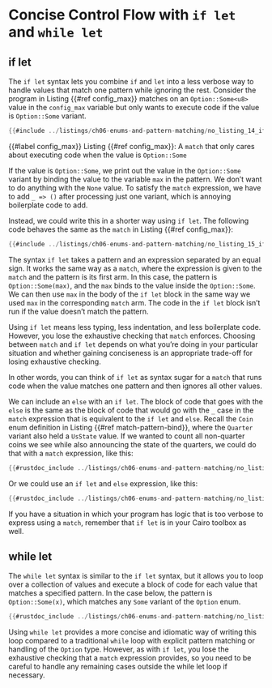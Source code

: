 # Concise Control Flow with `if let` and `while let`

## if let

The `if let` syntax lets you combine `if` and `let` into a less verbose way to handle values that match one pattern while ignoring the rest. Consider the program in Listing {{#ref config_max}} matches on an `Option::Some<u8>` value in the `config_max` variable but only wants to execute code if the value is `Option::Some` variant.

```rust
{{#include ../listings/ch06-enums-and-pattern-matching/no_listing_14_if_let_match/src/lib.cairo:match}}
```

{{#label config_max}}
<span class="caption">Listing {{#ref config_max}}: A `match` that only cares about executing
code when the value is `Option::Some`</span>

If the value is `Option::Some`, we print out the value in the `Option::Some` variant by binding
the value to the variable `max` in the pattern. We don’t want to do anything
with the `None` value. To satisfy the `match` expression, we have to add `_ =>
()` after processing just one variant, which is annoying boilerplate code to
add.

Instead, we could write this in a shorter way using `if let`. The following
code behaves the same as the `match` in Listing {{#ref config_max}}:

```rust
{{#include ../listings/ch06-enums-and-pattern-matching/no_listing_15_if_let/src/lib.cairo:here}}
```

The syntax `if let` takes a pattern and an expression separated by an equal
sign. It works the same way as a `match`, where the expression is given to the
`match` and the pattern is its first arm. In this case, the pattern is
`Option::Some(max)`, and the `max` binds to the value inside the `Option::Some`. We can then
use `max` in the body of the `if let` block in the same way we used `max` in
the corresponding `match` arm. The code in the `if let` block isn’t run if the
value doesn’t match the pattern.

Using `if let` means less typing, less indentation, and less boilerplate code.
However, you lose the exhaustive checking that `match` enforces. Choosing
between `match` and `if let` depends on what you’re doing in your particular
situation and whether gaining conciseness is an appropriate trade-off for
losing exhaustive checking.

In other words, you can think of `if let` as syntax sugar for a `match` that
runs code when the value matches one pattern and then ignores all other values.

We can include an `else` with an `if let`. The block of code that goes with the
`else` is the same as the block of code that would go with the `_` case in the
`match` expression that is equivalent to the `if let` and `else`. Recall the
`Coin` enum definition in Listing {{#ref match-pattern-bind}}, where the `Quarter` variant also held a
`UsState` value. If we wanted to count all non-quarter coins we see while also
announcing the state of the quarters, we could do that with a `match`
expression, like this:

```rust
{{#rustdoc_include ../listings/ch06-enums-and-pattern-matching/no_listing_16_if_let_coiner_match/src/lib.cairo:here}}
```

Or we could use an `if let` and `else` expression, like this:

```rust
{{#rustdoc_include ../listings/ch06-enums-and-pattern-matching/no_listing_17_if_let_coiner/src/lib.cairo:here}}
```

If you have a situation in which your program has logic that is too verbose to
express using a `match`, remember that `if let` is in your Cairo toolbox as well.

## while let

The `while let` syntax is similar to the `if let` syntax, but it allows you to loop over a collection of values and execute a block of code for each value that matches a specified pattern. In the case below, the pattern is `Option::Some(x)`, which matches any `Some` variant of the `Option` enum.

```rust
{{#rustdoc_include ../listings/ch06-enums-and-pattern-matching/no_listing_18_while_let/src/lib.cairo:here}}
```

Using `while let` provides a more concise and idiomatic way of writing this loop compared to a traditional `while` loop with explicit pattern matching or handling of the `Option` type. However, as with `if let`, you lose the exhaustive checking that a `match` expression provides, so you need to be careful to handle any remaining cases outside the while let loop if necessary.
